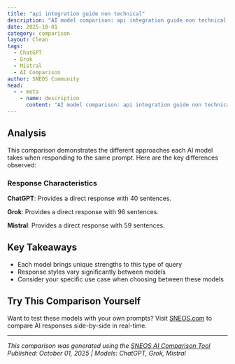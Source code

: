 ```yaml
---
title: "api integration guide non technical"
description: "AI model comparison: api integration guide non technical..."
date: 2025-10-01
category: comparison
layout: Clean
tags:
  - ChatGPT
  - Grok
  - Mistral
  - AI Comparison
author: SNEOS Community
head:
  - - meta
    - name: description
      content: "AI model comparison: api integration guide non technical..."
---
```


<ChatComparison
  title="api integration guide non technical"
  prompt="api integration guide non technical"
  :responses='{
    "ChatGPT": "Sure! Here\u2019s a simple, non-technical guide to understanding and using API integration:\n\n---\n\n### What is API Integration?\n\n**API** stands for **Application Programming Interface**. Think of it as a messenger that lets two different software applications talk to each other and share information or services.\n\n**API Integration** means connecting two or more software systems so they can work together automatically.\n\n---\n\n### Why Use API Integration?\n\n- To save time by automating tasks.\n- To keep information updated across different platforms.\n- To enable new features by connecting tools.\n- To improve accuracy by reducing manual data entry.\n\n---\n\n### How Does API Integration Work? (Simple Explanation)\n\n1. **Request**: One software sends a message requesting some information or action.\n2. **Processing**: The other software receives the request, processes it, and gets the needed data or performs the action.\n3. **Response**: It sends back the information or confirmation.\n\nImagine ordering food through a delivery app \u2014 the app communicates with the restaurant\u2019s system through an API to place your order and then informs you when it\u2019s ready.\n\n---\n\n### Steps to Do API Integration (Non-Technical)\n\n1. **Identify the Goal**  \n   Decide what you want the integration to do. For example, sync your customer contacts from a website to an email marketing tool.\n\n2. **Get Access**  \n   Usually, you need some credentials from the software (like a username and password or a key) to connect them securely.\n\n3. **Use an Integration Tool or Service**  \n   You don\u2019t need to code! There are many user-friendly platforms (like Zapier, Integromat, or Automate.io) where you can connect apps by clicking and filling forms.\n\n4. **Set up the Connection**  \n   Choose the apps you want to connect, define what triggers the action (like a new contact added), and decide what should happen next (like sending that contact info to another app).\n\n5. **Test the Integration**  \n   Try it out with sample data to see if it works as expected.\n\n6. **Go Live and Monitor**  \n   Start using the integration in real situations. Check on it occasionally to ensure it keeps working smoothly.\n\n---\n\n### Tips for Successful API Integration\n\n- **Read simple instructions:** Most platforms provide step-by-step guides.\n- **Start small:** Integrate one feature at a time.\n- **Use customer support:** Don\u2019t hesitate to ask help from the software\u2019s support teams.\n- **Keep security in mind:** Never share your passwords or keys publicly.\n\n---\n\nIf you want, I can help you find specific integration tools or guide you through a particular integration step-by-step!\n\n---\n\nWould you like help with a specific app or goal?",
    "Grok": "Creating an API integration guide for a non-technical audience requires explaining complex concepts in simple, everyday language, using relatable analogies and step-by-step instructions without diving into code or technical jargon. Below is a friendly, non-technical guide to help someone understand and get started with API integration.\n\n---\n\n### **API Integration Guide for Beginners (Non-Technical Users)**\n\n#### **What is an API? (Think of it as a Waiter at a Restaurant)**\nImagine you\u2019re at a restaurant. You don\u2019t go into the kitchen to make your food; instead, you tell a waiter what you want, and the waiter communicates your order to the kitchen. The kitchen prepares your meal and sends it back through the waiter. Here\u2019s the analogy breakdown:\n- **You** = A software or app that needs something (like data or a service).\n- **The Waiter** = The API (Application Programming Interface), acting as a middleman.\n- **The Kitchen** = Another app or system that has the data or service you need.\n\nAn API is simply a way for two different apps or tools to talk to each other and share information or perform tasks without you having to understand how everything works behind the scenes.\n\n#### **What is API Integration?**\nAPI integration is like setting up a system where the waiter (API) knows exactly how to take your order and deliver it between you and the kitchen (two apps). It\u2019s about connecting two tools so they can work together seamlessly. For example, when you log into a website using your Google account, that\u2019s API integration at work\u2014Google and the website are \u201Ctalking\u201D through an API to confirm who you are.\n\n---\n\n#### **Why Use APIs? (Benefits for Non-Technical People)**\n1. **Saves Time**: Instead of building something from scratch, you can use an existing tool\u2019s features (like sending emails or processing payments) through their API.\n2. **Connects Tools**: APIs let your favorite apps work together. For example, connecting your online store to a shipping tool to automatically calculate shipping costs.\n3. **Improves Experience**: It makes things smoother for users, like letting them pay with PayPal on your site without leaving the page.\n\n---\n\n#### **How Does API Integration Work in Simple Terms?**\nLet\u2019s break it down with an example of integrating a payment system (like PayPal) into a small online store:\n1. **You Have a Goal**: You want customers to pay for items on your website using PayPal.\n2. **PayPal Offers an API**: PayPal provides a \u201Cwaiter\u201D (their API) that knows how to handle payments.\n3. **You Connect the Tools**: You tell your website to talk to PayPal\u2019s API. This is often done by a developer or by using a no-code tool (we\u2019ll cover this later).\n4. **Data Flows**: When a customer clicks \u201CPay with PayPal,\u201D your website sends a request to PayPal\u2019s API. PayPal processes the payment and sends a confirmation back to your website.\n5. **It\u2019s Seamless**: The customer doesn\u2019t need to know how it works\u2014they just see that the payment went through.\n\n---\n\n#### **Steps to Start with API Integration (Non-Technical Approach)**\n\nWhile the actual \u201Ccoding\u201D part of API integration is usually handled by developers, you can still play a key role in planning and using no-code tools for simpler integrations. Here\u2019s how to get started:\n\n##### **Step 1: Identify Your Needs**\n- Ask yourself: \u201CWhat do I want to achieve?\u201D For example, do you want to send automated emails, accept payments, or show weather updates on your site?\n- Write down the tools or apps you\u2019re already using and what you want to connect them to.\n\nExample: \u201CI use Shopify for my online store, and I want to connect it to Mailchimp to send emails to customers automatically.\u201D\n\n##### **Step 2: Check if an API Exists**\n- Most modern tools and apps have an API. Go to the website of the tool you want to connect (like Mailchimp or PayPal) and look for a section called \u201CAPI,\u201D \u201CDevelopers,\u201D or \u201CIntegrations.\u201D\n- If they have an API, they\u2019ll usually have guides or instructions (even if they seem technical, you can share them with a developer later).\n\nTip: If there\u2019s no API, check if they offer pre-built integrations through platforms like Zapier (more on this below).\n\n##### **Step 3: Use No-Code Tools for Simple Integrations**\nIf you\u2019re not technical, you don\u2019t have to write code to integrate APIs. There are user-friendly tools designed for non-technical people:\n- **Zapier**: A tool that connects apps without coding. For example, you can set up a \u201CZap\u201D to send a Slack message every time someone buys something on your website.\n- **Make (formerly Integromat)**: Similar to Zapier, with visual workflows to automate tasks.\n- **IFTTT**: Great for simple personal automations, like saving emails to Google Drive.\nThese tools act like a \u201Ctranslator\u201D for APIs, letting you set up connections by clicking buttons instead of writing code.\n\nExample with Zapier:\n1. Sign up for Zapier.\n2. Choose the apps you want to connect (e.g., Shopify and Mailchimp).\n3. Follow the prompts to set up a \u201CZap\u201D (like \u201CWhen a new order is placed in Shopify, add the customer to a Mailchimp email list\u201D).\n4. Zapier handles the API work behind the scenes.\n\n##### **Step 4: Work with a Developer for Custom Needs**\nIf your integration is complex or no no-code tool can do it, you\u2019ll need a developer. Here\u2019s how to work with them effectively:\n- Explain your goal in simple terms: \u201CI want my website to send a text message to customers when they place an order.\u201D\n- Share any API documentation or guides you found in Step 2.\n- Ask the developer for a timeline and what they need from you (like account access or specific data).\n\n##### **Step 5: Test the Integration**\nOnce the integration is set up (whether through a no-code tool or a developer), test it to make sure it works:\n- Try the process yourself (e.g., place a test order to see if an email is sent).\n- Check for errors or delays and report them to your developer or tweak your no-code setup.\n\n##### **Step 6: Monitor and Maintain**\nAPIs can sometimes change or break, especially if one of the tools updates. Keep an eye on your integration to make sure it\u2019s working. Most no-code tools will notify you of issues, and developers can help with custom setups.\n\n---\n\n#### **Common API Integration Examples for Non-Technical Users**\nHere are some real-life ideas for API integrations you might want, along with no-code tools to help:\n1. **Sending Emails Automatically**: Connect your website or CRM (like HubSpot) to an email tool (like Mailchimp) using Zapier.\n2. **Accepting Payments**: Use Stripe or PayPal\u2019s API to let customers pay on your site. Many website builders like Wix or Shopify have built-in options for this.\n3. **Social Media Posting**: Automatically post to Instagram or Twitter when you add a blog post to your site using IFTTT or Zapier.\n4. **Customer Support**: Connect a chatbot tool to your website to handle customer questions using their API or a tool like Make.\n\n---\n\n#### **Things to Watch Out For**\nEven for non-technical users, there are a few things to be aware of:\n- **Costs**: Some APIs or no-code tools charge based on usage. Check pricing before you start.\n- **Security**: APIs often need \u201Ckeys\u201D (like a password) to work. Keep these keys safe and don\u2019t share them publicly.\n- **Limits**: Some APIs limit how much data or how many requests you can make (like only 100 requests per day). Check these in the API documentation or ask a developer.\n\n---\n\n#### **Where to Learn More or Get Help**\n- **No-Code Communities**: Join groups on Facebook or Reddit for tools like Zapier to ask questions and see examples.\n- **Tool Support**: Most tools (like Mailchimp or Shopify) have support teams or tutorials to help with integrations.\n- **Hire Help**: If you\u2019re stuck, hire a freelancer on platforms like Upwork or Fiverr to set up the integration for you.\n\n---\n\n#### **Final Thought: Start Small!**\nAPI integration might sound complicated, but with no-code tools and a clear idea of what you want, it\u2019s very doable\u2014even if you\u2019re not tech-savvy. Start with a simple integration (like connecting two apps with Zapier) to build confidence. Once you see how powerful it is, you can explore bigger ideas or bring in a developer for custom work.\n\nIf you have a specific integration in mind (like connecting two apps), let me know, and I can guide you through the first steps in plain language!\n\n--- \n\nThis guide avoids technical terms like \u201Cendpoints\u201D or \u201CHTTP requests\u201D and focuses on relatable explanations and actionable steps. If you\u2019re looking for guidance on a specific API integration, feel free to ask!",
    "Mistral": "Sure! Integrating an API can seem daunting, but it doesn\u0027t have to be. Here\u2019s a simplified, non-technical guide to help you understand the basics of API integration:\n\n### What is an API?\nAn API (Application Programming Interface) is like a messenger that allows different software applications to communicate with each other. Think of it as a waiter in a restaurant who takes your order (request) and brings your food (response).\n\n### Why Integrate an API?\n- **Automation**: Automate tasks between different software.\n- **Data Exchange**: Share data between different systems.\n- **Enhanced Functionality**: Add new features to your existing software.\n\n### Steps to Integrate an API\n\n#### 1. **Identify Your Needs**\n   - **What do you want to achieve?** For example, do you want to send automated emails, fetch weather data, or process payments?\n   - **Which API do you need?** There are APIs for almost everything\u2014social media, payments, weather, etc.\n\n#### 2. **Find the Right API**\n   - **Search Online**: Look for APIs that meet your needs. Websites like ProgrammableWeb or RapidAPI can be helpful.\n   - **Check Documentation**: Most APIs come with documentation that explains how to use them.\n\n#### 3. **Get Access**\n   - **Sign Up**: Many APIs require you to sign up for an account.\n   - **API Key**: You\u2019ll often get an API key, which is like a password that allows you to access the API.\n\n#### 4. **Understand the Basics**\n   - **Endpoints**: These are specific URLs where you send your requests. Think of them as different tables in a restaurant.\n   - **Requests**: These are the messages you send to the API. They usually include what you want (e.g., weather data for a specific city).\n   - **Responses**: These are the messages you get back from the API. They contain the data you requested.\n\n#### 5. **Make a Request**\n   - **Use a Tool**: Tools like Postman or Insomnia can help you send requests without writing code.\n   - **Fill in the Details**: Enter the endpoint, API key, and any other required information.\n   - **Send the Request**: Click a button to send your request and see the response.\n\n#### 6. **Handle the Response**\n   - **Check the Data**: Make sure the response contains the data you need.\n   - **Use the Data**: Depending on your needs, you might display this data on a website, use it in a report, or send it to another system.\n\n#### 7. **Automate the Process**\n   - **Schedule Requests**: Use tools like Zapier or Integromat to automate API requests.\n   - **Integrate with Your System**: If you have a developer, they can write code to integrate the API directly into your software.\n\n### Example: Weather API Integration\n\n1. **Identify Need**: You want to display the current weather on your website.\n2. **Find API**: Search for a weather API like OpenWeatherMap.\n3. **Get Access**: Sign up on OpenWeatherMap and get your API key.\n4. **Understand Basics**: Read the documentation to understand how to make a request.\n5. **Make a Request**: Use Postman to send a request to the weather endpoint with your API key and the city name.\n6. **Handle Response**: Check the response to see the weather data.\n7. **Automate**: Use a tool like Zapier to automatically fetch and display the weather data on your website.\n\n### Tips\n- **Start Small**: Begin with simple requests and gradually move to more complex ones.\n- **Use Tools**: Tools like Postman can make the process much easier.\n- **Ask for Help**: If you get stuck, don\u2019t hesitate to ask for help from the API provider or online communities.\n\n### Conclusion\nAPI integration can open up a world of possibilities for automating tasks and enhancing your software. With a bit of patience and the right tools, you can successfully integrate APIs without needing deep technical knowledge."
  }'
  published-date="18:42"
/>

## Analysis

This comparison demonstrates the different approaches each AI model takes when responding to the same prompt. Here are the key differences observed:

### Response Characteristics

**ChatGPT**: Provides a direct response with 40 sentences. 

**Grok**: Provides a direct response with 96 sentences. 

**Mistral**: Provides a direct response with 59 sentences. 

## Key Takeaways

- Each model brings unique strengths to this type of query
- Response styles vary significantly between models
- Consider your specific use case when choosing between these models

## Try This Comparison Yourself

Want to test these models with your own prompts? Visit [SNEOS.com](https://sneos.com) to compare AI responses side-by-side in real-time.

---

*This comparison was generated using the [SNEOS AI Comparison Tool](https://sneos.com)*
*Published: October 01, 2025 | Models: ChatGPT, Grok, Mistral*
